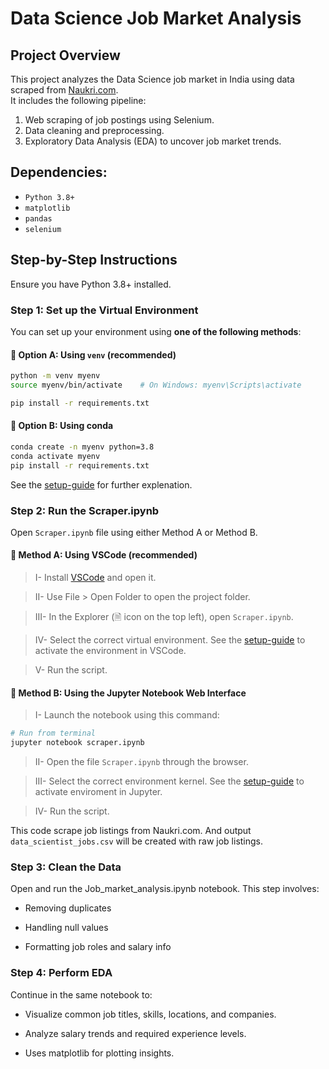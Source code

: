 # Data Science Job Market Analysis

## Project Overview

This project analyzes the Data Science job market in India using data scraped from [Naukri.com](https://www.naukri.com/).  
It includes the following pipeline:

1. Web scraping of job postings using Selenium.
2. Data cleaning and preprocessing.
3. Exploratory Data Analysis (EDA) to uncover job market trends.

## Dependencies:
- `Python 3.8+`
- `matplotlib`
- `pandas`
- `selenium`

## Step-by-Step Instructions
Ensure you have Python 3.8+ installed.

### Step 1: Set up the Virtual Environment
You can set up your environment using **one of the following methods**:

####   🔸 Option A: Using `venv` (recommended)

```bash
python -m venv myenv
source myenv/bin/activate    # On Windows: myenv\Scripts\activate

pip install -r requirements.txt
```

####   🔹 Option B: Using conda

```bash
conda create -n myenv python=3.8
conda activate myenv
pip install -r requirements.txt
```
See the <a href="EnvSetupGuide.pdf" target="_blank">setup-guide</a> for further explenation.

### Step 2: Run the Scraper.ipynb
Open `Scraper.ipynb` file using either Method A or Method B.

####   🔸 Method A: Using VSCode (recommended)

> I- Install [VSCode](https://code.visualstudio.com/download) and open it.

> II- Use File > Open Folder to open the project folder.

> III- In the Explorer (🗎 icon on the top left), open `Scraper.ipynb`.

> IV- Select the correct virtual environment. See the <a href="EnvSetupGuide.pdf" target="_blank">setup-guide</a> to activate the environment in VSCode.
  
> V- Run the script.

####   🔹 Method B: Using the Jupyter Notebook Web Interface

> I- Launch the notebook using this command:

```bash
# Run from terminal
jupyter notebook scraper.ipynb
```
> II- Open the file `Scraper.ipynb` through the browser.

> III- Select the correct environment kernel. See the <a href="EnvSetupGuide.pdf" target="_blank">setup-guide</a> to activate enviroment in Jupyter.

> IV- Run the script.

This code scrape job listings from Naukri.com. And output `data_scientist_jobs.csv` will be created with raw job listings.

### Step 3: Clean the Data
Open and run the Job_market_analysis.ipynb notebook. This step involves:

  - Removing duplicates

  - Handling null values

  - Formatting job roles and salary info

### Step 4: Perform EDA
Continue in the same notebook to:

  - Visualize common job titles, skills, locations, and companies.

  - Analyze salary trends and required experience levels.

  - Uses matplotlib for plotting insights.